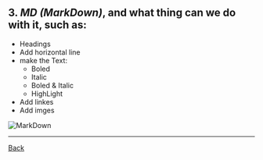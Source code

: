  ## 3. ***MD (MarkDown)***, and what thing can we do with it, such as:
* Headings
 * Add horizontal line
 * make the Text:
    * Boled
    * Italic
    * Boled & Italic
    * HighLight
* Add linkes
* Add imges

![MarkDown](https://upload.wikimedia.org/wikipedia/commons/thumb/4/48/Markdown-mark.svg/1200px-Markdown-mark.svg.png)
  
***
[Back](README.md)